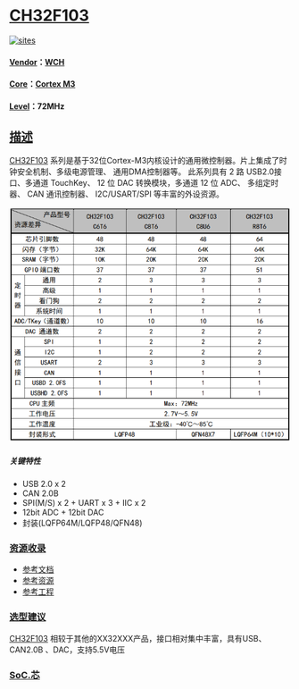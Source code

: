 ﻿# [CH32F103](https://github.com/SoCXin/CH32F103)

[![sites](http://182.61.61.133/link/resources/SoC.png)](http://www.SoC.Xin)

#### [Vendor](https://github.com/SoCXin/Vendor)：[WCH](https://github.com/SoCXin/WCH)
#### [Core](https://github.com/SoCXin/Cortex)：[Cortex M3](https://github.com/SoCXin/CM3)
#### [Level](https://github.com/SoCXin/Level)：72MHz

## [描述](https://github.com/SoCXin/CH32F103/wiki)

[CH32F103](https://github.com/SoCXin/CH32F103) 系列是基于32位Cortex-M3内核设计的通用微控制器。片上集成了时钟安全机制、多级电源管理、 通用DMA控制器等。 此系列具有 2 路 USB2.0接口、多通道 TouchKey、 12 位 DAC 转换模块，多通道 12 位 ADC、 多组定时器、 CAN 通讯控制器、 I2C/USART/SPI 等丰富的外设资源。

[![sites](docs/CH32F103.png)](https://github.com/SoCXin/CH32F103)

##### 关键特性

* USB 2.0 x 2
* CAN 2.0B
* SPI(M/S) x 2 + UART x 3 + IIC x 2
* 12bit ADC + 12bit DAC
* 封装(LQFP64M/LQFP48/QFN48)

### [资源收录](https://github.com/SoCXin/CH32F103)

* [参考文档](docs/)
* [参考资源](src/)
* [参考工程](project/)

### [选型建议](https://github.com/SoCXin)

[CH32F103](https://github.com/SoCXin/CH32F103) 相较于其他的XX32XXX产品，接口相对集中丰富，具有USB、CAN2.0B 、DAC，支持5.5V电压

###  [SoC.芯](http://www.SoC.Xin)
